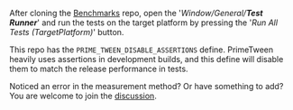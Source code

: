 After cloning the [Benchmarks](https://github.com/KyryloKuzyk/PrimeTween/tree/main/Benchmarks) repo, open the '*Window/General/**Test Runner***' and run the tests on the target platform by pressing the '*Run All Tests (TargetPlatform)*' button.

This repo has the `PRIME_TWEEN_DISABLE_ASSERTIONS` define. PrimeTween heavily uses assertions in development builds, and this define will disable them to match the release performance in tests.

Noticed an error in the measurement method? Or have something to add? You are welcome to join the [discussion](https://github.com/KyryloKuzyk/PrimeTween/discussions/10).